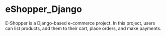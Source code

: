 # eShopper_Django
E-Shopper is a Django-based e-commerce project. In this project, users can list products, add them to their cart, place orders, and make payments. 
